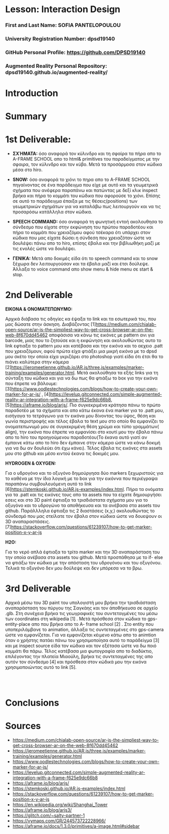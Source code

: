 # Lesson: Interaction Design

### First and Last Name: SOFIA PANTELOPOULOU
### University Registration Number: dpsd19140
### GitHub Personal Profile: https://github.com/DPSD19140
### Augmented Reality Personal Repository: dpsd19140.github.io/augmented-reality/

# Introduction

# Summary


# 1st Deliverable:

- **ΣΧΉΜΑΤΑ:** όσο αναφορά τον κύλινδρο και τη σφαίρα τα πήρα απο το A-FRAME SCHOOL απο το html& primitives του παραδείγματος με την σφαιρα, τον κύλινδρο και τον κύβο. Μετά τα προσάρμοσα στον κώδικα μέσα στο hiro. 

- **SNOW:** όσο αναφορά το χιόνι το πηρα απο το A-FRAME SCHOOL πηγαίνοντας σε ένα παράδειγμα που είχε με αυτό και τα γεωμετρικά σχήματα που ανέφερα παραπάνω και πατώντας με δεξί κλικ inspect βρήκα και πήρα το κομμάτι του κώδικα που αφορούσε το χιόνι. Επίσης σε αυτό το παράδειγμα έπαιξα με τις θέσεις(positions) των γεωμετρικών σχημάτων για να καταλάβω πως λειτουργούν και να τις προσαρόσω κατάλληλα στον κώδικα.

- **SPEECH COMMAND:** όσο αναφορά τη φωνητική εντοή ακολουθησα το σύνδεσμο που είχατε στην εκφώνηση του πρώτου παραδοτέου και πήρα το κομμάτι που χρειαζόμου αφού τσέκαρα ότι υπάρχει στον κώδικα που μας είχατε δώσει η σύνδεση που χρειαζόταν ώστε να δουλέψει πάνω απο το hiro, επίσης έβαλα και την βιβλιωθήκη μαζί με τις ενολές ώστε να δουλέψει. 


- **ΓΕΝΙΚΑ:** Μετά απο δοκιμές είδα ότι το speech command  και το snow ξέχωρα δεν λειτουργούσαν και τα έβαλα μαζί και έτσι δούλεψε.
 Άλλαξα το voice command απο show menu & hide menu  σε start & stop. 


# 2nd Deliverable
**ΕΙΚΟΝΑ & ΟΝΟΜΑΤΕΠΩΝΥΜΟ:**<p>Αρχικά διάβασα τις οδηγίες κα έψαξα το link και τα εσωτερικά του, που μας δώσατε στην άσκηση. Διαβάζοντας [1]<https://medium.com/chialab-open-source/ar-js-the-simpliest-way-to-get-cross-browser-ar-on-the-web-8f670dd45462> αποφάσισα να κάνω τις εικόνες με pattern ανι για barcode, μιας που το ζητούσε και η εκφώνηση και ακολουθώντας αυτο το link εφτιαξα το pattern μου και κατέβασα και την εικόνα και το αεχειο .patt που χρειαζόμουν, αφού πρώτα είχα φτιάξει μια μικρή εικόνα με το dpsd μου σκέτο την οποία είχα γκριζάρει στο photoshop  γιατί είδα ότι έτσι θα το πιάνει καλύτερα στην κάμερα [2]<https://jeromeetienne.github.io/AR.js/three.js/examples/marker-training/examples/generator.html>. Μετά ακολούθησα τα εξής links για τη σύνταξη του κώδικα και για να δω πως θα φτιάξω το box για την εικόνα που έπρεπε να βάλουμε: [3]<https://www.oodlestechnologies.com/blogs/how-to-create-your-own-marker-for-ar-js/> , [4]<https://levelup.gitconnected.com/simple-augmented-reality-ar-integration-with-a-frame-f625e9dc66b8>, [5]<https://aframe.io/blog/arjs/>. Πιο συγκεκριμένα κράτησα πάνω το πρώτο παραδοτέο με τα σχήματα και απο κάτω έκανα ένα marker για το .patt μου, εισήγαγα το τετράγωνο για τν εικόνα μου δίνοντας του ύψος, θέση και γωνία περιστροφής και τέλος έβαλα το text μου στο οποίο θα εμφανίζει το ονοματεπωνυμό μου σε συγκεκριμένη θέση χρώμα και τύπο  γραμμάτων( align), την εικόνα που έπρεπε να εμφανίσει στο κουτί μου την έβαλα πάνω απο το hiro του προηγούμενου παραδοτέου(Το έκανα αυτό γιατί αν έμπαινε κάτω απο το hiro δεν έμπαινε στην κάμερα ώστε να κάνω δοκιμή για να δω αν δουλεύει ότι έχω κάνει). Τέλος έβαλα τις εικόνες στα assets μου στο github και μέσο κιντού έκανα τις δοκιμές μου.</p>
**HYDROGEN & OXYGEN:**<p>Για ο υδρογόνο και το οξυγόνο δηιμούργησα δύο markers ξεχωριστούς για το καθένα με την ίδια λογική με τo box για την εικόννα που περιέγραψα παραπάνω  συμβουλευόμενη αυτό το link [6]<https://stemkoski.github.io/AR.js-examples/index.html>. Πήρα τα  ονόματα για τα .patt και τις εικόνες τους απο τα assets που τα είχατε δημιουργήσει εσεις και στο 3D paint έφτιαξα τα τρισδιάστατα σχήματα μου για το οξυγόνο και το υδρογώνο τα αποθήκευσα και τα ανέβασα στα assets του github. Παράλλληλα έφτιαξα τις 2 διαστάσεις (x,y,) ακολουθώντας το σύνδεσμό που μας στείλατε τον έβαλα στον κώδικα ώστε να δουεψουν οι 3D αναπαραστάσεις. [7]<https://stackoverflow.com/questions/61239107/how-to-get-marker-position-x-y-ar-js> </p>
**H2O:**<p>Για το νερό απλά έφτιαξα το τρίτο marker και την 3D αναπαράσταση του την οποία ανέβασα στα assets του github. Μετά προσπάθησα με το if- else να φτιάξω τον κώδικα με την απόσταση του υδρογόνου και του οξυγόνου. Τελικά το οξυγόνο δεν μου δούλεψε και δεν μπόρεσα να το βρω.</p>


# 3rd Deliverable 
<p>Αρχικά μέσω του 3D paint  του υπολογιστή μου βρήκα την τρισδιάσταση αναπαράσταση του πύργου της Σαγκάης και τον άποθήκευσα σε αρχείο .glb. Στη συνέχεια βρήκα τις γεωγραφικές του συντεταγμένες του μέσω των coordinates στη wikipedia [1]<https://en.wikipedia.org/wiki/Shanghai_Tower> . Μετά πρόσθεσα στον κώδικα το gps-entity-place απο που βρήκα απο το A- frame school [2]<https://aframe.io/blog/arjs3/> . Στο entity που υποπεριλάμβανε το animation, άλλαξα τις συντεταγμένες στο gps-camera ώστε να εμφανίζεται. Για να εμφανίζεται κέιμενο κάτω απο το animtion  όταν ο χρήστης πατάει πάνω του χρησιμοποίησα αυτό το παράδείγμα [3]<https://glitch.com/~salty-partner-1> και με inspect source  είδα τον κώδικα και τον εξέτασα ώστε να δω ποιό κομμάτι θα πάρω. Τέλος κατέβασα μια φωτογραφία απο το διαδύκτιο, επιλέγοντας την πλατεία Μιαούλη, βρήκα τις συντεταγμένες της απο αυτόν τον σύνδεσμο [4]<https://vymaps.com/GR/244573722228966/> και πρόσθεσα στον κώδικά μου την εικόνα χρησιμοποιώντας αυτό το link [5]<https://aframe.io/docs/1.3.0/primitives/a-image.html#sidebar>.</p>
 
 <br>
 <br>
 
# Conclusions


# Sources
 - <https://medium.com/chialab-open-source/ar-js-the-simpliest-way-to-get-cross-browser-ar-on-the-web-8f670dd45462>
 - <https://jeromeetienne.github.io/AR.js/three.js/examples/marker-training/examples/generator.html>
 - <https://www.oodlestechnologies.com/blogs/how-to-create-your-own-marker-for-ar-js/>
 - <https://levelup.gitconnected.com/simple-augmented-reality-ar-integration-with-a-frame-f625e9dc66b8>
 - <https://aframe.io/blog/arjs/>
 - <https://stemkoski.github.io/AR.js-examples/index.html>
 - <https://stackoverflow.com/questions/61239107/how-to-get-marker-position-x-y-ar-js>
 - <https://en.wikipedia.org/wiki/Shanghai_Tower>
 - <https://aframe.io/blog/arjs3/>
 - <https://glitch.com/~salty-partner-1>
 - <https://vymaps.com/GR/244573722228966/>
 - <https://aframe.io/docs/1.3.0/primitives/a-image.html#sidebar>
 
